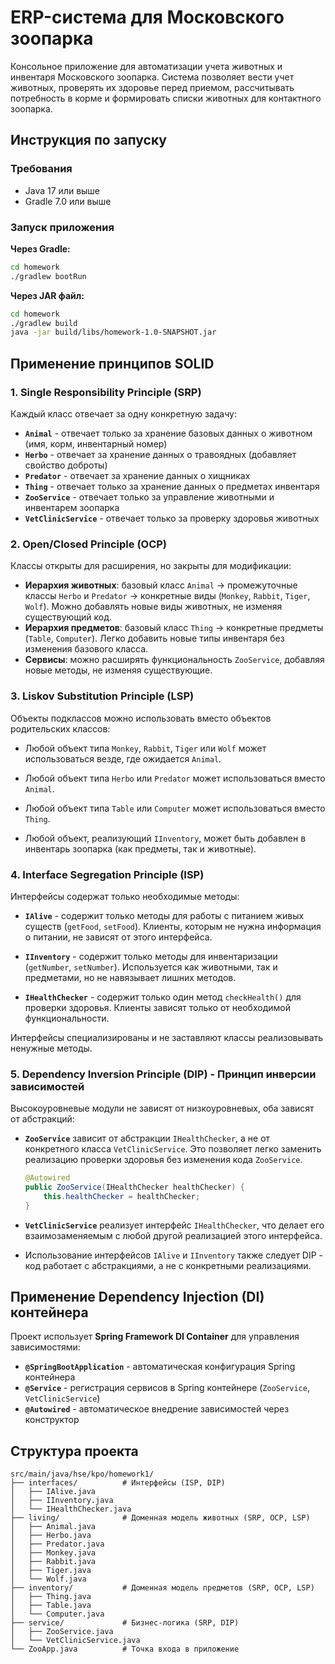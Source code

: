 # ERP-система для Московского зоопарка

Консольное приложение для автоматизации учета животных и инвентаря Московского зоопарка. 
Система позволяет вести учет животных, проверять их здоровье перед приемом, рассчитывать 
потребность в корме и формировать списки животных для контактного зоопарка.

## Инструкция по запуску

### Требования
- Java 17 или выше
- Gradle 7.0 или выше

### Запуск приложения

**Через Gradle:**
```bash
cd homework
./gradlew bootRun
```

**Через JAR файл:**
```bash
cd homework
./gradlew build
java -jar build/libs/homework-1.0-SNAPSHOT.jar
```

## Применение принципов SOLID

### 1. Single Responsibility Principle (SRP)

Каждый класс отвечает за одну конкретную задачу:

- **`Animal`** - отвечает только за хранение базовых данных о животном (имя, корм, инвентарный номер)
- **`Herbo`** - отвечает за хранение данных о травоядных (добавляет свойство доброты)
- **`Predator`** - отвечает за хранение данных о хищниках
- **`Thing`** - отвечает только за хранение данных о предметах инвентаря
- **`ZooService`** - отвечает только за управление животными и инвентарем зоопарка
- **`VetClinicService`** - отвечает только за проверку здоровья животных

### 2. Open/Closed Principle (OCP)

Классы открыты для расширения, но закрыты для модификации:

- **Иерархия животных**: базовый класс `Animal` → промежуточные классы `Herbo` и `Predator` → 
  конкретные виды (`Monkey`, `Rabbit`, `Tiger`, `Wolf`). Можно добавлять новые виды животных, 
  не изменяя существующий код.
- **Иерархия предметов**: базовый класс `Thing` → конкретные предметы (`Table`, `Computer`). 
  Легко добавить новые типы инвентаря без изменения базового класса.
- **Сервисы**: можно расширять функциональность `ZooService`, добавляя новые методы, 
  не изменяя существующие.

### 3. Liskov Substitution Principle (LSP)

Объекты подклассов можно использовать вместо объектов родительских классов:

- Любой объект типа `Monkey`, `Rabbit`, `Tiger` или `Wolf` может использоваться везде, 
  где ожидается `Animal`.

- Любой объект типа `Herbo` или `Predator` может использоваться вместо `Animal`.

- Любой объект типа `Table` или `Computer` может использоваться вместо `Thing`.

- Любой объект, реализующий `IInventory`, может быть добавлен в инвентарь зоопарка 
  (как предметы, так и животные).

### 4. Interface Segregation Principle (ISP)

Интерфейсы содержат только необходимые методы:

- **`IAlive`** - содержит только методы для работы с питанием живых существ (`getFood`, `setFood`). 
  Клиенты, которым не нужна информация о питании, не зависят от этого интерфейса.

- **`IInventory`** - содержит только методы для инвентаризации (`getNumber`, `setNumber`). 
  Используется как животными, так и предметами, но не навязывает лишних методов.

- **`IHealthChecker`** - содержит только один метод `checkHealth()` для проверки здоровья. 
  Клиенты зависят только от необходимой функциональности.

Интерфейсы специализированы и не заставляют классы реализовывать ненужные методы.

### 5. Dependency Inversion Principle (DIP) - Принцип инверсии зависимостей

Высокоуровневые модули не зависят от низкоуровневых, оба зависят от абстракций:

- **`ZooService`** зависит от абстракции `IHealthChecker`, а не от конкретного класса `VetClinicService`.
  Это позволяет легко заменить реализацию проверки здоровья без изменения кода `ZooService`.

  ```java
  @Autowired
  public ZooService(IHealthChecker healthChecker) {
      this.healthChecker = healthChecker;
  }
  ```

- **`VetClinicService`** реализует интерфейс `IHealthChecker`, что делает его взаимозаменяемым 
  с любой другой реализацией этого интерфейса.

- Использование интерфейсов `IAlive` и `IInventory` также следует DIP - код работает с абстракциями, 
  а не с конкретными реализациями.

## Применение Dependency Injection (DI) контейнера

Проект использует **Spring Framework DI Container** для управления зависимостями:

- **`@SpringBootApplication`** - автоматическая конфигурация Spring контейнера
- **`@Service`** - регистрация сервисов в Spring контейнере (`ZooService`, `VetClinicService`)
- **`@Autowired`** - автоматическое внедрение зависимостей через конструктор

## Структура проекта

```
src/main/java/hse/kpo/homework1/
├── interfaces/          # Интерфейсы (ISP, DIP)
│   ├── IAlive.java
│   ├── IInventory.java
│   └── IHealthChecker.java
├── living/              # Доменная модель животных (SRP, OCP, LSP)
│   ├── Animal.java
│   ├── Herbo.java
│   ├── Predator.java
│   ├── Monkey.java
│   ├── Rabbit.java
│   ├── Tiger.java
│   └── Wolf.java
├── inventory/           # Доменная модель предметов (SRP, OCP, LSP)
│   ├── Thing.java
│   ├── Table.java
│   └── Computer.java
├── service/             # Бизнес-логика (SRP, DIP)
│   ├── ZooService.java
│   └── VetClinicService.java
└── ZooApp.java          # Точка входа в приложение
```